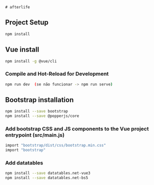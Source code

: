     # afterlife
## Project Setup

```sh
npm install
```

## Vue install

```sh
npm install -g @vue/cli
```

### Compile and Hot-Reload for Development

```sh
npm run dev  (se não funcionar -> npm run serve)
```

## Bootstrap installation

```sh
npm install --save bootstrap
npm install --save @popperjs/core
```

### Add bootstrap CSS and JS components to the Vue project entrypoint (src/main.js)

```sh
import "bootstrap/dist/css/bootstrap.min.css"
import "bootstrap"
```

### Add datatables

```sh
npm install --save datatables.net-vue3
npm install --save datatables.net-bs5
```
